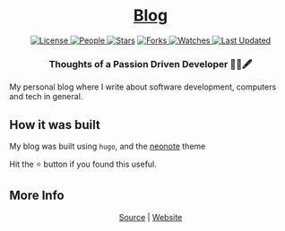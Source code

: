 <div align = "center">

<h1><a href="https://2kabhishek.github.io/blog">Blog</a></h1>

<a href="https://github.com/2KAbhishek/blog/blob/main/LICENSE">
<img alt="License" src="https://img.shields.io/github/license/2kabhishek/blog?style=flat&color=eee&label="> </a>

<a href="https://github.com/2KAbhishek/blog/graphs/contributors">
<img alt="People" src="https://img.shields.io/github/contributors/2kabhishek/blog?style=flat&color=ffaaf2&label=People"> </a>

<a href="https://github.com/2KAbhishek/blog/stargazers">
<img alt="Stars" src="https://img.shields.io/github/stars/2kabhishek/blog?style=flat&color=98c379&label=Stars"></a>

<a href="https://github.com/2KAbhishek/blog/network/members">
<img alt="Forks" src="https://img.shields.io/github/forks/2kabhishek/blog?style=flat&color=66a8e0&label=Forks"> </a>

<a href="https://github.com/2KAbhishek/blog/watchers">
<img alt="Watches" src="https://img.shields.io/github/watchers/2kabhishek/blog?style=flat&color=f5d08b&label=Watches"> </a>

<a href="https://github.com/2KAbhishek/blog/pulse">
<img alt="Last Updated" src="https://img.shields.io/github/last-commit/2kabhishek/blog?style=flat&color=e06c75&label="> </a>

<h3>Thoughts of a Passion Driven Developer 🧑‍💻🖋</h3>

</div>

My personal blog where I write about software development, computers and tech in general.

## How it was built

My blog was built using `hugo`, and the [neonote](https://github.com/2kabhishek/neonote) theme

Hit the ⭐ button if you found this useful.

## More Info

<div align="center">

<a href="https://github.com/2KAbhishek/blog">Source</a> | <a href="https://2kabhishek.github.io/blog">Website</a>

</div>
